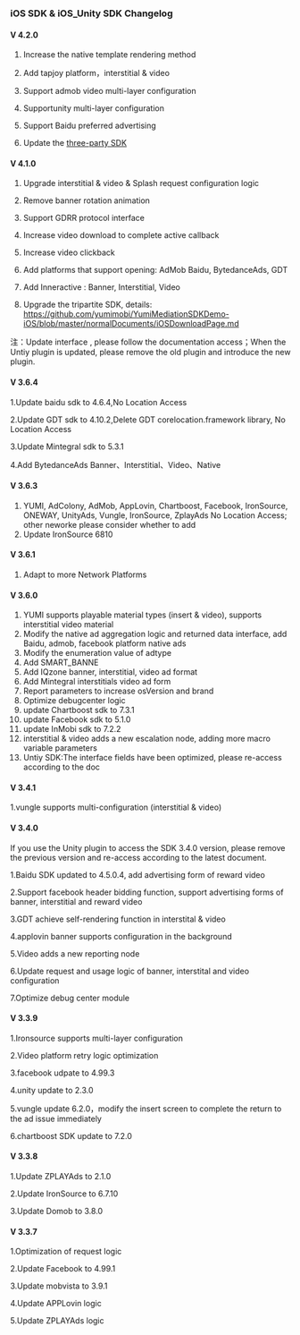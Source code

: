 
###  iOS SDK  & iOS_Unity  SDK Changelog


#### V 4.2.0


1. Increase the native template rendering method

2. Add tapjoy platform，interstitial & video

3. Support admob video multi-layer configuration

4. Supportunity multi-layer configuration

5. Support Baidu preferred advertising

6. Update the [three-party SDK](https://github.com/yumimobi/YumiMediationSDKDemo-iOS/blob/master/normalDocuments/iOSDownloadPage.md)


#### V 4.1.0

1. Upgrade interstitial & video & Splash request configuration logic

2. Remove banner rotation animation
 
3. Support GDRR protocol interface

4. Increase video download to complete active callback

5. Increase video clickback

6. Add platforms that support opening: AdMob Baidu, BytedanceAds, GDT

7. Add Inneractive : Banner, Interstitial, Video

8. Upgrade the tripartite SDK, details: https://github.com/yumimobi/YumiMediationSDKDemo-iOS/blob/master/normalDocuments/iOSDownloadPage.md

注：Update  interface , please follow the documentation access；When the Untiy plugin is updated, please remove the old plugin and introduce the new plugin.


#### V 3.6.4

1.Update baidu sdk to 4.6.4,No Location Access

2.Update GDT sdk to 4.10.2,Delete GDT corelocation.framework library, No Location Access

3.Update Mintegral sdk to 5.3.1

4.Add BytedanceAds Banner、Interstitial、Video、Native


#### V 3.6.3
1. YUMI, AdColony, AdMob, AppLovin, Chartboost, Facebook, IronSource, ONEWAY, UnityAds, Vungle, IronSource, ZplayAds No Location Access; other neworke  please consider whether to add
2. Update IronSource 6810

#### V 3.6.1

1. Adapt to more Network Platforms

#### V 3.6.0

1. YUMI supports playable material types (insert & video), supports interstitial video material
2. Modify the native ad aggregation logic and returned data interface, add Baidu, admob, facebook platform native ads
3. Modify the enumeration value of adtype
4. Add SMART_BANNE
5. Add IQzone banner, interstitial, video ad format
6. Add Mintegral interstitials video ad form
7. Report parameters to increase osVersion and brand
8. Optimize debugcenter logic
9. update Chartboost sdk to 7.3.1
10. update Facebook sdk to 5.1.0
11. update InMobi sdk to 7.2.2
12. interstitial & video adds a new escalation node, adding more macro variable parameters
13. Untiy SDK:The interface fields have been optimized, please re-access according to the doc

#### V 3.4.1

1.vungle supports multi-configuration (interstitial & video)

#### V 3.4.0

If you use the Unity plugin to access the SDK 3.4.0 version, please remove the previous version and re-access according to the latest document.

1.Baidu SDK updated to 4.5.0.4, add advertising form of reward video 

2.Support facebook header bidding function, support advertising forms of banner, interstitial and reward video

3.GDT achieve self-rendering function in interstital & video 

4.applovin banner supports configuration in the background

5.Video adds a new reporting node

6.Update request and usage logic of banner, interstital and video configuration 

7.Optimize debug center module


#### V 3.3.9

1.Ironsource supports multi-layer configuration

2.Video platform retry logic optimization

3.facebook udpate to 4.99.3

4.unity update to 2.3.0

5.vungle update 6.2.0，modify the insert screen to complete the return to the ad issue immediately

6.chartboost SDK update to 7.2.0


#### V 3.3.8
 
1.Update ZPLAYAds to 2.1.0

2.Update IronSource to 6.7.10 

3.Update Domob  to  3.8.0 


#### V 3.3.7

1.Optimization of request logic

2.Update Facebook to 4.99.1

3.Update mobvista to 3.9.1

4.Update APPLovin logic

5.Update ZPLAYAds logic
